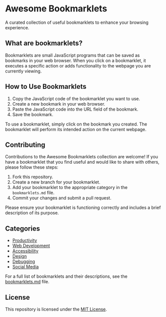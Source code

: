# Awesome Bookmarklets

A curated collection of useful bookmarklets to enhance your browsing experience.

## What are bookmarklets?

Bookmarklets are small JavaScript programs that can be saved as bookmarks in your web browser. When you click on a bookmarklet, it executes a specific action or adds functionality to the webpage you are currently viewing.

## How to Use Bookmarklets

1. Copy the JavaScript code of the bookmarklet you want to use.
2. Create a new bookmark in your web browser.
3. Paste the JavaScript code into the URL field of the bookmark.
4. Save the bookmark.

To use a bookmarklet, simply click on the bookmark you created. The bookmarklet will perform its intended action on the current webpage.

## Contributing

Contributions to the Awesome Bookmarklets collection are welcome! If you have a bookmarklet that you find useful and would like to share with others, please follow these steps:

1. Fork this repository.
2. Create a new branch for your bookmarklet.
3. Add your bookmarklet to the appropriate category in the `bookmarklets.md` file.
4. Commit your changes and submit a pull request.

Please ensure your bookmarklet is functioning correctly and includes a brief description of its purpose.

## Categories

- [Productivity](bookmarklets.md#productivity)
- [Web Development](bookmarklets.md#web-development)
- [Accessibility](bookmarklets.md#accessibility)
- [Design](bookmarklets.md#design)
- [Debugging](bookmarklets.md#debugging)
- [Social Media](bookmarklets.md#social-media)

For a full list of bookmarklets and their descriptions, see the [bookmarklets.md](bookmarklets.md) file.

## License

This repository is licensed under the [MIT License](LICENSE).

